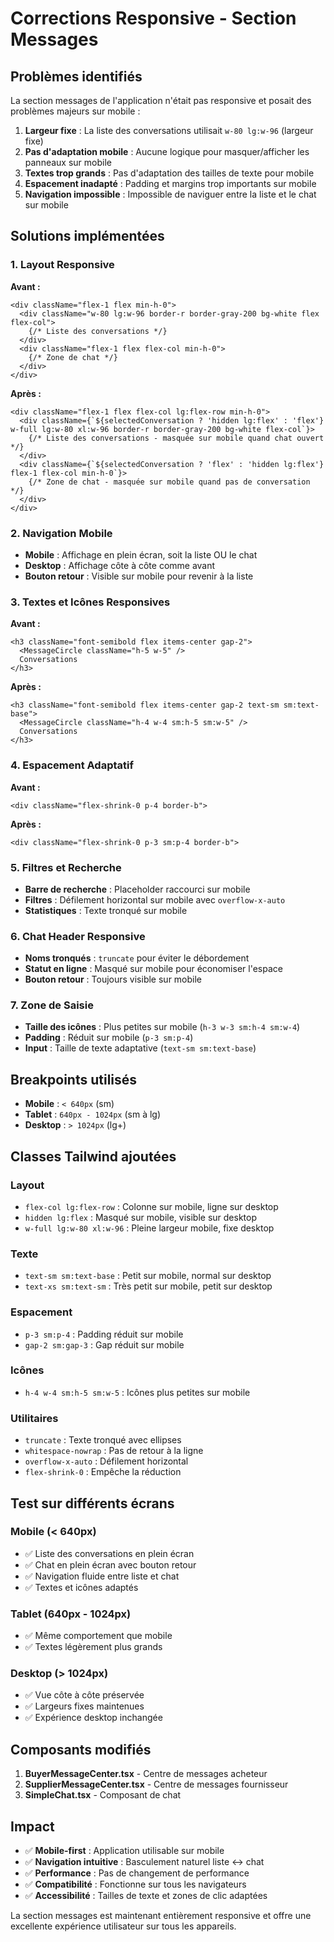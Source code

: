 # Corrections Responsive - Section Messages

## Problèmes identifiés

La section messages de l'application n'était pas responsive et posait des problèmes majeurs sur mobile :

1. **Largeur fixe** : La liste des conversations utilisait `w-80 lg:w-96` (largeur fixe)
2. **Pas d'adaptation mobile** : Aucune logique pour masquer/afficher les panneaux sur mobile
3. **Textes trop grands** : Pas d'adaptation des tailles de texte pour mobile
4. **Espacement inadapté** : Padding et margins trop importants sur mobile
5. **Navigation impossible** : Impossible de naviguer entre la liste et le chat sur mobile

## Solutions implémentées

### 1. Layout Responsive

**Avant :**
```tsx
<div className="flex-1 flex min-h-0">
  <div className="w-80 lg:w-96 border-r border-gray-200 bg-white flex flex-col">
    {/* Liste des conversations */}
  </div>
  <div className="flex-1 flex flex-col min-h-0">
    {/* Zone de chat */}
  </div>
</div>
```

**Après :**
```tsx
<div className="flex-1 flex flex-col lg:flex-row min-h-0">
  <div className={`${selectedConversation ? 'hidden lg:flex' : 'flex'} w-full lg:w-80 xl:w-96 border-r border-gray-200 bg-white flex-col`}>
    {/* Liste des conversations - masquée sur mobile quand chat ouvert */}
  </div>
  <div className={`${selectedConversation ? 'flex' : 'hidden lg:flex'} flex-1 flex-col min-h-0`}>
    {/* Zone de chat - masquée sur mobile quand pas de conversation */}
  </div>
</div>
```

### 2. Navigation Mobile

- **Mobile** : Affichage en plein écran, soit la liste OU le chat
- **Desktop** : Affichage côte à côte comme avant
- **Bouton retour** : Visible sur mobile pour revenir à la liste

### 3. Textes et Icônes Responsives

**Avant :**
```tsx
<h3 className="font-semibold flex items-center gap-2">
  <MessageCircle className="h-5 w-5" />
  Conversations
</h3>
```

**Après :**
```tsx
<h3 className="font-semibold flex items-center gap-2 text-sm sm:text-base">
  <MessageCircle className="h-4 w-4 sm:h-5 sm:w-5" />
  Conversations
</h3>
```

### 4. Espacement Adaptatif

**Avant :**
```tsx
<div className="flex-shrink-0 p-4 border-b">
```

**Après :**
```tsx
<div className="flex-shrink-0 p-3 sm:p-4 border-b">
```

### 5. Filtres et Recherche

- **Barre de recherche** : Placeholder raccourci sur mobile
- **Filtres** : Défilement horizontal sur mobile avec `overflow-x-auto`
- **Statistiques** : Texte tronqué sur mobile

### 6. Chat Header Responsive

- **Noms tronqués** : `truncate` pour éviter le débordement
- **Statut en ligne** : Masqué sur mobile pour économiser l'espace
- **Bouton retour** : Toujours visible sur mobile

### 7. Zone de Saisie

- **Taille des icônes** : Plus petites sur mobile (`h-3 w-3 sm:h-4 sm:w-4`)
- **Padding** : Réduit sur mobile (`p-3 sm:p-4`)
- **Input** : Taille de texte adaptative (`text-sm sm:text-base`)

## Breakpoints utilisés

- **Mobile** : `< 640px` (sm)
- **Tablet** : `640px - 1024px` (sm à lg)
- **Desktop** : `> 1024px` (lg+)

## Classes Tailwind ajoutées

### Layout
- `flex-col lg:flex-row` : Colonne sur mobile, ligne sur desktop
- `hidden lg:flex` : Masqué sur mobile, visible sur desktop
- `w-full lg:w-80 xl:w-96` : Pleine largeur mobile, fixe desktop

### Texte
- `text-sm sm:text-base` : Petit sur mobile, normal sur desktop
- `text-xs sm:text-sm` : Très petit sur mobile, petit sur desktop

### Espacement
- `p-3 sm:p-4` : Padding réduit sur mobile
- `gap-2 sm:gap-3` : Gap réduit sur mobile

### Icônes
- `h-4 w-4 sm:h-5 sm:w-5` : Icônes plus petites sur mobile

### Utilitaires
- `truncate` : Texte tronqué avec ellipses
- `whitespace-nowrap` : Pas de retour à la ligne
- `overflow-x-auto` : Défilement horizontal
- `flex-shrink-0` : Empêche la réduction

## Test sur différents écrans

### Mobile (< 640px)
- ✅ Liste des conversations en plein écran
- ✅ Chat en plein écran avec bouton retour
- ✅ Navigation fluide entre liste et chat
- ✅ Textes et icônes adaptés

### Tablet (640px - 1024px)
- ✅ Même comportement que mobile
- ✅ Textes légèrement plus grands

### Desktop (> 1024px)
- ✅ Vue côte à côte préservée
- ✅ Largeurs fixes maintenues
- ✅ Expérience desktop inchangée

## Composants modifiés

1. **BuyerMessageCenter.tsx** - Centre de messages acheteur
2. **SupplierMessageCenter.tsx** - Centre de messages fournisseur  
3. **SimpleChat.tsx** - Composant de chat

## Impact

- ✅ **Mobile-first** : Application utilisable sur mobile
- ✅ **Navigation intuitive** : Basculement naturel liste ↔ chat
- ✅ **Performance** : Pas de changement de performance
- ✅ **Compatibilité** : Fonctionne sur tous les navigateurs
- ✅ **Accessibilité** : Tailles de texte et zones de clic adaptées

La section messages est maintenant entièrement responsive et offre une excellente expérience utilisateur sur tous les appareils.